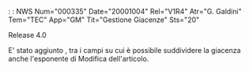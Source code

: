  :  : NWS Num="000335" Date="20001004" Rel="V1R4" Atr="G. Galdini" Tem="TEC" App="GM" Tit="Gestione Giacenze" Sts="20"

Release 4.0

E' stato aggiunto , tra i campi  su cui è possibile suddividere la giacenza anche l'esponente di Modifica dell'articolo.


